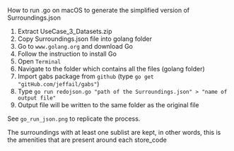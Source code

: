 How to run .go on macOS to generate the simplified version of Surroundings.json

1. Extract UseCase_3_Datasets.zip
2. Copy Surroundings.json file into golang folder 
3. Go to `www.golang.org` and download Go
4. Follow the instruction to install Go
5. Open `Terminal`
6. Navigate to the folder which contains all the files (golang folder)
7. Import gabs package from `github` (type `go get "gitHub.com/jeffail/gabs"`)
8. Type `go run redojson.go "path of the Surroundings.json" > "name of output file"`
9. Output file will be written to the same folder as the original file

See `go_run_json.png` to replicate the process.

The surroundings with at least one sublist are kept, in other words, this is the amenities that are present around each store_code
